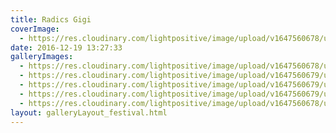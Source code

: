 ```yaml
---
title: Radics Gigi
coverImage:
  - https://res.cloudinary.com/lightpositive/image/upload/v1647560678/uploads/Radics%20Gigi/Light_Positive_radicsgigi_2.jpg
date: 2016-12-19 13:27:33
galleryImages: 
  - https://res.cloudinary.com/lightpositive/image/upload/v1647560678/uploads/Radics%20Gigi/Light_Positive_radicsgigi_3.jpg
  - https://res.cloudinary.com/lightpositive/image/upload/v1647560679/uploads/Radics%20Gigi/Light_Positive_radicsgigi_1.jpg
  - https://res.cloudinary.com/lightpositive/image/upload/v1647560679/uploads/Radics%20Gigi/Light_Positive_radicsgigi_5.jpg
  - https://res.cloudinary.com/lightpositive/image/upload/v1647560679/uploads/Radics%20Gigi/Light_Positive_radicsgigi4.jpg
  - https://res.cloudinary.com/lightpositive/image/upload/v1647560678/uploads/Radics%20Gigi/Light_Positive_radicsgigi_2.jpg
layout: galleryLayout_festival.html
---
```

